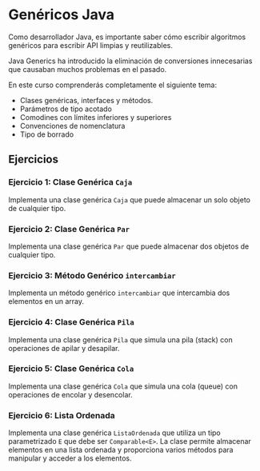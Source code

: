 # Genéricos Java

Como desarrollador Java, es importante saber cómo escribir algoritmos genéricos para escribir API limpias y reutilizables. 

Java Generics ha introducido la eliminación de conversiones innecesarias que causaban muchos problemas en el pasado.

En este curso comprenderás completamente el siguiente tema:

- Clases genéricas, interfaces y métodos.
- Parámetros de tipo acotado
- Comodines con límites inferiores y superiores
- Convenciones de nomenclatura
- Tipo de borrado


## Ejercicios

### Ejercicio 1: Clase Genérica `Caja`

Implementa una clase genérica `Caja` que puede almacenar un solo objeto de cualquier tipo.

### Ejercicio 2: Clase Genérica `Par`

Implementa una clase genérica `Par` que puede almacenar dos objetos de cualquier tipo.

### Ejercicio 3: Método Genérico `intercambiar`

Implementa un método genérico `intercambiar` que intercambia dos elementos en un array.

### Ejercicio 4: Clase Genérica `Pila`

Implementa una clase genérica `Pila` que simula una pila (stack) con operaciones de apilar y desapilar.

### Ejercicio 5: Clase Genérica `Cola`

Implementa una clase genérica `Cola` que simula una cola (queue) con operaciones de encolar y desencolar.

### Ejercicio 6: Lista Ordenada

Implementa una clase genérica `ListaOrdenada` que utiliza un tipo parametrizado `E` que debe ser `Comparable<E>`. La clase permite almacenar elementos en una lista ordenada y proporciona varios métodos para manipular y acceder a los elementos.